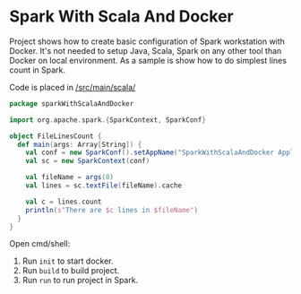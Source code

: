 # Spark With Scala And Docker

Project shows how to create basic configuration of Spark workstation with Docker. It's not needed to setup Java, Scala, Spark on any other tool than Docker on local environment. As a sample is show how to do simplest lines count in Spark.

Code is placed in [/src/main/scala/](https://github.com/oskardudycz/SparkWithScalaAndDocker/blob/master/src/src/main/scala/FileLinesCount.scala)

```scala
package sparkWithScalaAndDocker

import org.apache.spark.{SparkContext, SparkConf}

object FileLinesCount {
  def main(args: Array[String]) {
    val conf = new SparkConf().setAppName("SparkWithScalaAndDocker Application")
    val sc = new SparkContext(conf)

    val fileName = args(0)
    val lines = sc.textFile(fileName).cache

    val c = lines.count
    println(s"There are $c lines in $fileName")
  }
}
```

Open cmd/shell:
1. Run `init` to start docker.
2. Run `build` to build project.
3. Run `run` to run project in Spark.